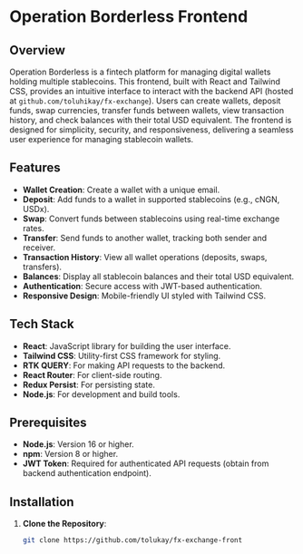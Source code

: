 # Operation Borderless Frontend

## Overview

Operation Borderless is a fintech platform for managing digital wallets holding multiple stablecoins. This frontend, built with React and Tailwind CSS, provides an intuitive interface to interact with the backend API (hosted at `github.com/toluhikay/fx-exchange`). Users can create wallets, deposit funds, swap currencies, transfer funds between wallets, view transaction history, and check balances with their total USD equivalent. The frontend is designed for simplicity, security, and responsiveness, delivering a seamless user experience for managing stablecoin wallets.

## Features

- **Wallet Creation**: Create a wallet with a unique email.
- **Deposit**: Add funds to a wallet in supported stablecoins (e.g., cNGN, USDx).
- **Swap**: Convert funds between stablecoins using real-time exchange rates.
- **Transfer**: Send funds to another wallet, tracking both sender and receiver.
- **Transaction History**: View all wallet operations (deposits, swaps, transfers).
- **Balances**: Display all stablecoin balances and their total USD equivalent.
- **Authentication**: Secure access with JWT-based authentication.
- **Responsive Design**: Mobile-friendly UI styled with Tailwind CSS.

## Tech Stack

- **React**: JavaScript library for building the user interface.
- **Tailwind CSS**: Utility-first CSS framework for styling.
- **RTK QUERY**: For making API requests to the backend.
- **React Router**: For client-side routing.
- **Redux Persist**: For persisting state.
- **Node.js**: For development and build tools.

## Prerequisites

- **Node.js**: Version 16 or higher.
- **npm**: Version 8 or higher.
- **JWT Token**: Required for authenticated API requests (obtain from backend authentication endpoint).

## Installation

1. **Clone the Repository**:
   ```bash
   git clone https://github.com/tolukay/fx-exchange-front
   ```
